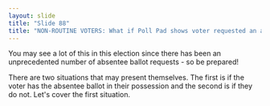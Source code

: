 ```yaml
---
layout: slide
title: "Slide 88"
title: "NON-ROUTINE VOTERS: What if Poll Pad shows voter requested an absentee ballot?"
---
```


You may see a lot of this in this election since there has been an unprecedented number of absentee ballot requests - so be prepared!

There are two situations that may present themselves. The first is if the voter has the absentee ballot in their possession and the second is if they do not. Let's cover the first situation.
